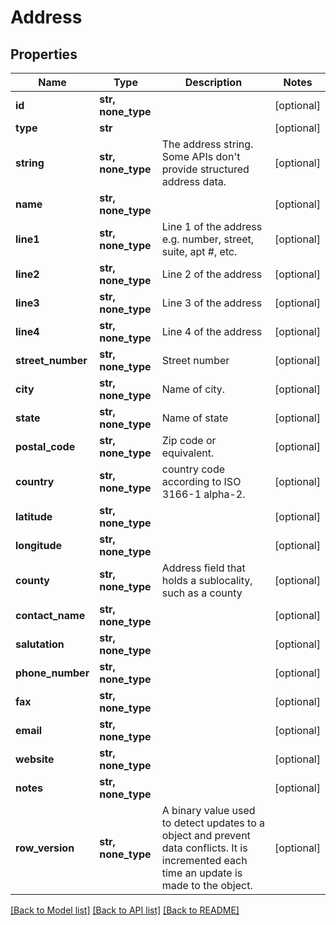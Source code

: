 # Address


## Properties
Name | Type | Description | Notes
------------ | ------------- | ------------- | -------------
**id** | **str, none_type** |  | [optional] 
**type** | **str** |  | [optional] 
**string** | **str, none_type** | The address string. Some APIs don&#39;t provide structured address data. | [optional] 
**name** | **str, none_type** |  | [optional] 
**line1** | **str, none_type** | Line 1 of the address e.g. number, street, suite, apt #, etc. | [optional] 
**line2** | **str, none_type** | Line 2 of the address | [optional] 
**line3** | **str, none_type** | Line 3 of the address | [optional] 
**line4** | **str, none_type** | Line 4 of the address | [optional] 
**street_number** | **str, none_type** | Street number | [optional] 
**city** | **str, none_type** | Name of city. | [optional] 
**state** | **str, none_type** | Name of state | [optional] 
**postal_code** | **str, none_type** | Zip code or equivalent. | [optional] 
**country** | **str, none_type** | country code according to ISO 3166-1 alpha-2. | [optional] 
**latitude** | **str, none_type** |  | [optional] 
**longitude** | **str, none_type** |  | [optional] 
**county** | **str, none_type** | Address field that holds a sublocality, such as a county | [optional] 
**contact_name** | **str, none_type** |  | [optional] 
**salutation** | **str, none_type** |  | [optional] 
**phone_number** | **str, none_type** |  | [optional] 
**fax** | **str, none_type** |  | [optional] 
**email** | **str, none_type** |  | [optional] 
**website** | **str, none_type** |  | [optional] 
**notes** | **str, none_type** |  | [optional] 
**row_version** | **str, none_type** | A binary value used to detect updates to a object and prevent data conflicts. It is incremented each time an update is made to the object. | [optional] 

[[Back to Model list]](../../README.md#documentation-for-models) [[Back to API list]](../../README.md#documentation-for-api-endpoints) [[Back to README]](../../README.md)


